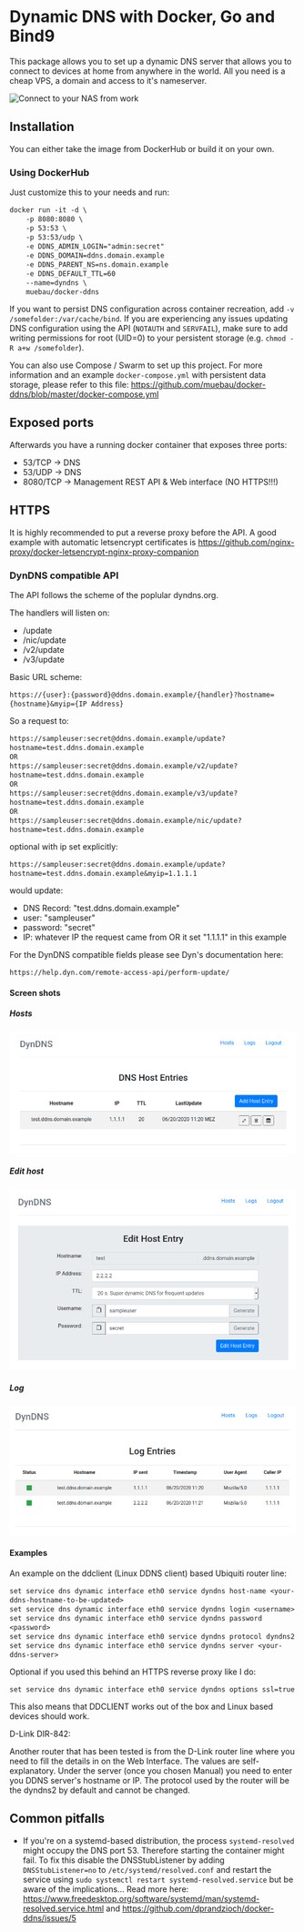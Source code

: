 # Dynamic DNS with Docker, Go and Bind9

This package allows you to set up a dynamic DNS server that allows you to connect to
devices at home from anywhere in the world. All you need is a cheap VPS, a domain and access to it's nameserver.

![Connect to your NAS from work](/connect-to-your-nas-from-work.png)

## Installation

You can either take the image from DockerHub or build it on your own.

### Using DockerHub

Just customize this to your needs and run:

```
docker run -it -d \
    -p 8080:8080 \
    -p 53:53 \
    -p 53:53/udp \
    -e DDNS_ADMIN_LOGIN="admin:secret"
    -e DDNS_DOMAIN=ddns.domain.example
    -e DDNS_PARENT_NS=ns.domain.example
    -e DDNS_DEFAULT_TTL=60
    --name=dyndns \
    muebau/docker-ddns
```

If you want to persist DNS configuration across container recreation, add `-v /somefolder:/var/cache/bind`. If you are experiencing any 
issues updating DNS configuration using the API (`NOTAUTH` and `SERVFAIL`), make sure to add writing permissions for root (UID=0) to your 
persistent storage (e.g. `chmod -R a+w /somefolder`).

You can also use Compose / Swarm to set up this project. For more information and an example `docker-compose.yml` with persistent data 
storage, please refer to this file: https://github.com/muebau/docker-ddns/blob/master/docker-compose.yml

## Exposed ports

Afterwards you have a running docker container that exposes three ports:

* 53/TCP    -> DNS
* 53/UDP    -> DNS
* 8080/TCP  -> Management REST API & Web interface (NO HTTPS!!!)

## HTTPS

It is highly recommended to put a reverse proxy before the API. A good example with automatic letsencrypt certificates is https://github.com/nginx-proxy/docker-letsencrypt-nginx-proxy-companion

### DynDNS compatible API

The API follows the scheme of the poplular dyndns.org.

The handlers will listen on:
* /update
* /nic/update
* /v2/update
* /v3/update

Basic URL scheme:
```
https://{user}:{password}@ddns.domain.example/{handler}?hostname={hostname}&myip={IP Address}
```
So a request to:
```
https://sampleuser:secret@ddns.domain.example/update?hostname=test.ddns.domain.example
OR
https://sampleuser:secret@ddns.domain.example/v2/update?hostname=test.ddns.domain.example
OR
https://sampleuser:secret@ddns.domain.example/v3/update?hostname=test.ddns.domain.example
OR
https://sampleuser:secret@ddns.domain.example/nic/update?hostname=test.ddns.domain.example
```
optional with ip set explicitly:

```
https://sampleuser:secret@ddns.domain.example/update?hostname=test.ddns.domain.example&myip=1.1.1.1
``` 

would update:
* DNS Record: "test.ddns.domain.example"
* user: "sampleuser"
* password: "secret"
* IP: whatever IP the request came from OR it set "1.1.1.1" in this example

For the DynDNS compatible fields please see Dyn's documentation here: 

```
https://help.dyn.com/remote-access-api/perform-update/
```

#### Screen shots

##### Hosts
![hosts view](/doc-webif-hosts.png)

##### Edit host
![edit host view](/doc-webif-edit-host.png)
##### Log
![log view](/doc-webif-log.png)

#### Examples

An example on the ddclient (Linux DDNS client) based Ubiquiti router line:

```
set service dns dynamic interface eth0 service dyndns host-name <your-ddns-hostname-to-be-updated>
set service dns dynamic interface eth0 service dyndns login <username>
set service dns dynamic interface eth0 service dyndns password <password>
set service dns dynamic interface eth0 service dyndns protocol dyndns2
set service dns dynamic interface eth0 service dyndns server <your-ddns-server>
```

Optional if you used this behind an HTTPS reverse proxy like I do:

```
set service dns dynamic interface eth0 service dyndns options ssl=true
```

This also means that DDCLIENT works out of the box and Linux based devices should work.

D-Link DIR-842:

Another router that has been tested is from the D-Link router line where you need to fill the 
details in on the Web Interface. The values are self-explanatory. Under the server (once you chosen Manual)
you need to enter you DDNS server's hostname or IP. The protocol used by the router will be the 
dyndns2 by default and cannot be changed.


## Common pitfalls

* If you're on a systemd-based distribution, the process `systemd-resolved` might occupy the DNS port 53. Therefore starting the container might fail. To fix this disable the DNSStubListener by adding `DNSStubListener=no` to `/etc/systemd/resolved.conf` and restart the service using `sudo systemctl restart systemd-resolved.service` but be aware of the implications... Read more here: https://www.freedesktop.org/software/systemd/man/systemd-resolved.service.html and https://github.com/dprandzioch/docker-ddns/issues/5
